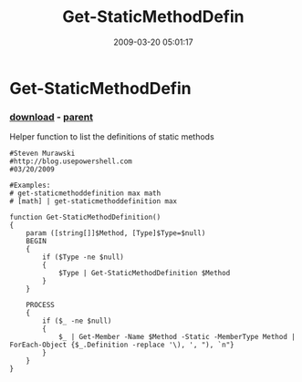 ﻿---
pid:            968
poster:         Steven Murawski
title:          Get-StaticMethodDefin
date:           2009-03-20 05:01:17
format:         posh
parent:         967
parent:         967

---

# Get-StaticMethodDefin

### [download](968.ps1) - [parent](967.md)

Helper function to list the definitions of static methods

```posh
#Steven Murawski
#http://blog.usepowershell.com
#03/20/2009

#Examples:
# get-staticmethoddefinition max math
# [math] | get-staticmethoddefinition max

function Get-StaticMethodDefinition()
{
	param ([string[]]$Method, [Type]$Type=$null)
	BEGIN
	{
		if ($Type -ne $null)
		{
			$Type | Get-StaticMethodDefinition $Method
		}
	}
	
	PROCESS
	{
		if ($_ -ne $null)
		{
			$_ | Get-Member -Name $Method -Static -MemberType Method | ForEach-Object {$_.Definition -replace '\), ', "), `n"}
		}
	}
}
```
